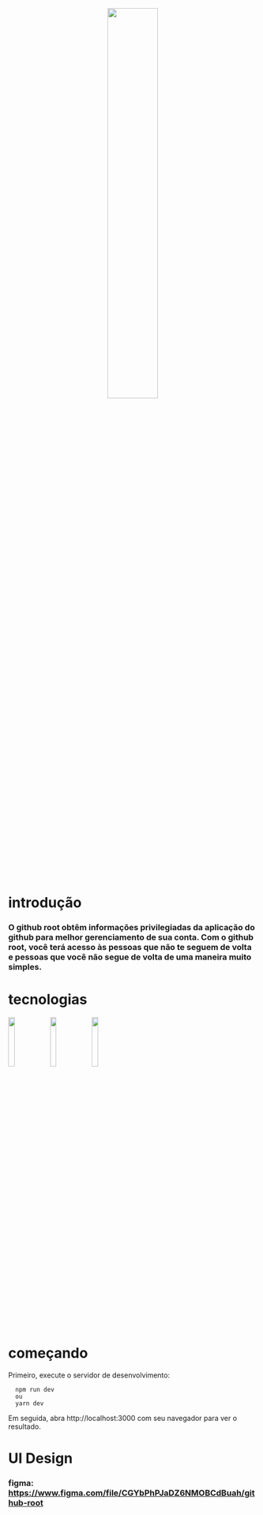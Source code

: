 <div align="center">
  <img style="width: 45%" src="https://user-images.githubusercontent.com/63814295/143962969-92e858cd-8212-4356-8a25-2f2dd0761a15.png" />
</div>


# introdução
### O github root obtêm informações privilegiadas da aplicação do github para melhor gerenciamento de sua conta. Com o github root, você terá acesso às pessoas que não te seguem de volta e pessoas que você não segue de volta de uma maneira muito simples.

# tecnologias

<div>
    <img style="width:16%;" src="https://cdn.jsdelivr.net/gh/devicons/devicon/icons/typescript/typescript-original.svg" />
    <img style="width:16%;" src="https://cdn.jsdelivr.net/gh/devicons/devicon/icons/react/react-original.svg" />
    <img style="width:16%;" src="https://cdn.jsdelivr.net/gh/devicons/devicon/icons/nextjs/nextjs-line.svg" />
</div>

# começando
Primeiro, execute o servidor de desenvolvimento:
```
  npm run dev
  ou 
  yarn dev
```
Em seguida, abra http://localhost:3000 com seu navegador para ver o resultado.

# UI Design
### figma: https://www.figma.com/file/CGYbPhPJaDZ6NMOBCdBuah/github-root
